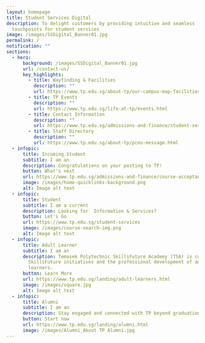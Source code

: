 ```yaml
---
layout: homepage
title: Student Services Digital
description: To delight customers by providing intuitive and seamless
  touchpoints for student services
image: /images/SSDigital_Banner01.jpg
permalink: /
notification: ""
sections:
  - hero:
      background: /images/SSDigital_Banner01.jpg
      url: /contact-us/
      key_highlights:
        - title: Wayfinding & Facilities
          description: ""
          url: https://www.tp.edu.sg/about-tp/our-campus-map-facilities.html
        - title: TP Events
          description: ""
          url: https://www.tp.edu.sg/life-at-tp/events.html
        - title: Contact Information
          description: ""
          url: https://www.tp.edu.sg/admissions-and-finance/student-services.html
        - title: Staff Directory
          description: ""
          url: https://www.tp.edu.sg/about-tp/pceo-message.html
  - infopic:
      title: Incoming Student
      subtitle: I am an
      description: Congratulations on your posting to TP!
      button: What's next
      url: https://www.tp.edu.sg/admissions-and-finance/course-acceptance-enrolment.html
      image: /images/home-quicklinks-background.png
      alt: Image alt text
  - infopic:
      title: Student
      subtitle: I am a current
      description: Looking for  Information & Services?
      button: Let's Go
      url: https://www.tp.edu.sg/student-services
      image: /images/course-search-img.png
      alt: Image alt text
  - infopic:
      title: Adult Learner
      subtitle: I am an
      description: Temasek Polytechnic SkillsFuture Academy (TSA) is committed to
        SkillsFuture initiatives and the professional development of adult
        learners.
      button: Learn More
      url: https://www.tp.edu.sg/landing/adult-learners.html
      image: /images/square.jpg
      alt: Image alt text
  - infopic:
      title: Alumni
      subtitle: I am an
      description: Stay engaged and connected with TP beyond graduation
      button: Start now
      url: https://www.tp.edu.sg/landing/alumni.html
      image: /images/Alumni_About TP Alumni.jpg
---
```

